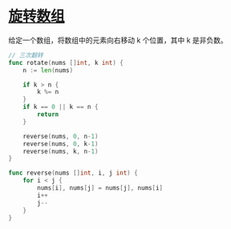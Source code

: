 # [旋转数组](https://leetcode-cn.com/problems/rotate-array/comments/)

给定一个数组，将数组中的元素向右移动 k 个位置，其中 k 是非负数。

```go
// 三次翻转
func rotate(nums []int, k int) {
	n := len(nums)

	if k > n {
		k %= n
	}
	if k == 0 || k == n {
		return
	}

	reverse(nums, 0, n-1)
	reverse(nums, 0, k-1)
	reverse(nums, k, n-1)
}

func reverse(nums []int, i, j int) {
	for i < j {
		nums[i], nums[j] = nums[j], nums[i]
		i++
		j--
	}
}
```

